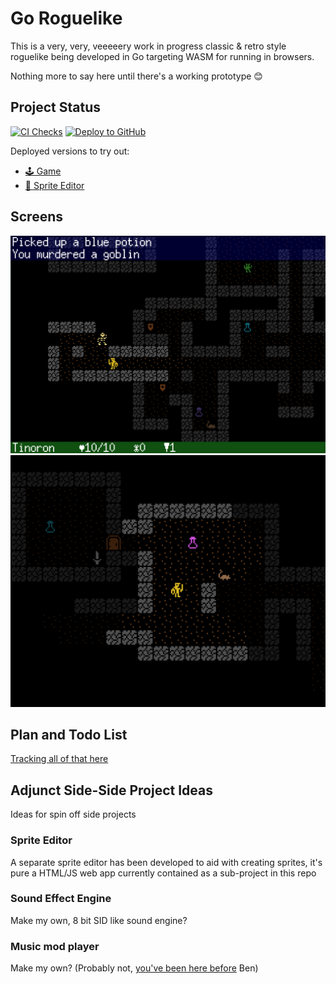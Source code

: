# Go Roguelike

This is a very, very, veeeeery work in progress classic & retro style roguelike being developed in Go targeting WASM for running in browsers.

Nothing more to say here until there's a working prototype 😊

## Project Status

[![CI Checks](https://github.com/benc-uk/roguelike/actions/workflows/ci.yaml/badge.svg)](https://github.com/benc-uk/roguelike/actions/workflows/ci.yaml)
[![Deploy to GitHub](https://github.com/benc-uk/roguelike/actions/workflows/deploy.yaml/badge.svg)](https://github.com/benc-uk/roguelike/actions/workflows/deploy.yaml)

Deployed versions to try out:

- [🕹️ Game](http://code.benco.io/roguelike/)
- [📝 Sprite Editor](http://code.benco.io/roguelike/sprite-editor)

## Screens

![screen 2 - latest](.etc/Screenshot_2024-09-27_163424.png)
![Screen 1 - older](.etc/Screenshot_2024-09-13_113518.png)

## Plan and Todo List

[Tracking all of that here](https://github.com/users/benc-uk/projects/9/views/1)

## Adjunct Side-Side Project Ideas

Ideas for spin off side projects

### Sprite Editor

A separate sprite editor has been developed to aid with creating sprites, it's pure a HTML/JS web app currently contained as a sub-project in this repo

### Sound Effect Engine

Make my own, 8 bit SID like sound engine?

### Music mod player

Make my own? (Probably not, [you've been here before](https://github.com/benc-uk/nanotracker) Ben)
